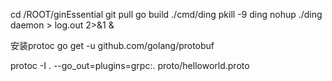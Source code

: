 cd /ROOT/ginEssential
git pull
go build ./cmd/ding
pkill -9 ding
nohup ./ding daemon > log.out 2>&1 &


安装protoc
go get -u github.com/golang/protobuf

protoc -I . --go_out=plugins=grpc:. proto/helloworld.proto

